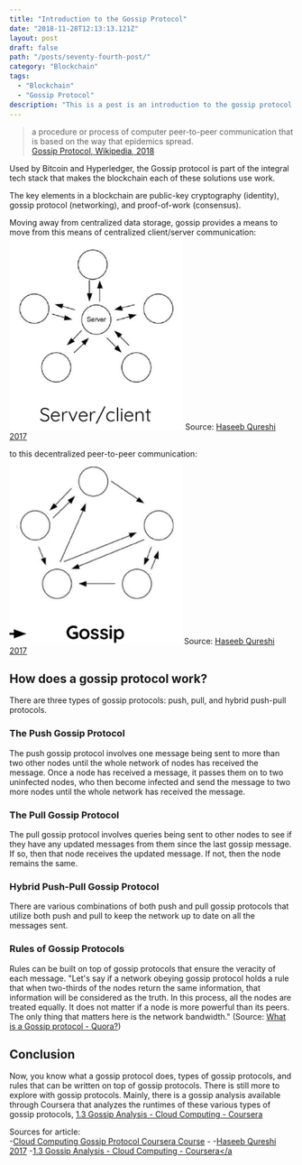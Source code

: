 ```yaml
---
title: "Introduction to the Gossip Protocol"
date: "2018-11-28T12:13:13.121Z"
layout: post
draft: false
path: "/posts/seventy-fourth-post/"
category: "Blockchain"
tags:
  - "Blockchain"
  - "Gossip Protocol"
description: "This is a post is an introduction to the gossip protocol used by blockchains to spread information across decentralized nodes."
---
```


>a procedure or process of computer peer-to-peer communication that is based on the way that epidemics spread.<br>
<a href="https://en.wikipedia.org/wiki/Gossip_protocol">Gossip Protocol, Wikipedia, 2018</a>

Used by Bitcoin and Hyperledger, the Gossip protocol is part of the integral tech stack that makes the blockchain each of these solutions use work. 

The key elements in a blockchain are public-key cryptography (identity), gossip protocol (networking), and proof-of-work (consensus). 

Moving away from centralized data storage, gossip provides a means to move from this means of centralized client/server communication: 
![Centralized Client/Server Communication](./centralized.png)
Source: <a href="https://speakerdeck.com/haseebq/lets-build-a-blockchain-a-mini-cryptocurrency-in-ruby?slide=18">Haseeb Qureshi
2017</a>

to this decentralized peer-to-peer communication: 
![Decentralized peer-to-peer communication](./gossip.png)
Source: <a href="https://speakerdeck.com/haseebq/lets-build-a-blockchain-a-mini-cryptocurrency-in-ruby?slide=18">Haseeb Qureshi
 2017</a>

## How does a gossip protocol work?

There are three types of gossip protocols: push, pull, and hybrid push-pull protocols. 

### The Push Gossip Protocol

The push gossip protocol involves one message being sent to more than two other nodes until the whole network of nodes has received the message. Once a node has received a message, it passes them on to two uninfected nodes, who then become infected and send the message to two more nodes until the whole network has received the message.

### The Pull Gossip Protocol

The pull gossip protocol involves queries being sent to other nodes to see if they have any updated messages from them since the last gossip message. If so, then that node receives the updated message. If not, then the node remains the same. 

### Hybrid Push-Pull Gossip Protocol

There are various combinations of both push and pull gossip protocols that utilize both push and pull to keep the network up to date on all the messages sent. 

### Rules of Gossip Protocols

Rules can be built on top of gossip protocols that ensure the veracity of each message. "Let's say if a network obeying gossip protocol holds a rule that when two-thirds of the nodes return the same information, that information will be considered as the truth. In this process, all the nodes are treated equally. It does not matter if a node is more powerful than its peers. The only thing that matters here is the network bandwidth." (Source: <a href="https://www.quora.com/What-is-a-Gossip-protocol">What is a Gossip protocol - Quora?</a>)

## Conclusion

Now, you know what a gossip protocol does, types of gossip protocols, and rules that can be written on top of gossip protocols. There is still more to explore with gossip protocols. Mainly, there is a gossip analysis available through Coursera that analyzes the runtimes of these various types of gossip protocols, <a href="https://www.coursera.org/lecture/cloud-computing/1-3-gossip-analysis-jjieX">1.3 Gossip Analysis - Cloud Computing - Coursera</a>


Sources for article:<br>
-<a href="https://www.coursera.org/lecture/cloud-computing/1-2-the-gossip-protocol-5AOex">Cloud Computing Gossip Protocol Coursera Course</a>
-<a href="https://en.wikipedia.org/wiki/Gossip_protocol"></a>
-<a href="https://speakerdeck.com/haseebq/lets-build-a-blockchain-a-mini-cryptocurrency-in-ruby?slide=18">Haseeb Qureshi 2017</a>
-<a href="https://www.coursera.org/lecture/cloud-computing/1-3-gossip-analysis-jjieX">1.3 Gossip Analysis - Cloud Computing - Coursera</a